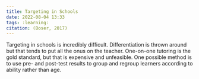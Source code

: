 ```yaml
---
title: Targeting in Schools
date: 2022-08-04 13:33
tags: :learning:
citation: (Boser, 2017)
---
```


Targeting in schools is incredibly difficult. Differentiation is thrown around but that tends to put all the onus on the teacher. One-on-one tutoring is the gold standard, but that is expensive and unfeasible. One possible method is to use pre- and post-test results to group and regroup learners according to ability rather than age.
